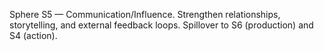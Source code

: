 Sphere S5 — Communication/Influence. Strengthen relationships, storytelling, and external feedback loops. Spillover to S6 (production) and S4 (action). 
